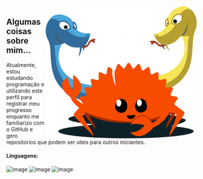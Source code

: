 
<img src="https://github.com/Ricardo7c/Ricardo7c/blob/6ad7566cb40b5aa08449fc5b80799ff22ab43c4f/art.png" alt="ilustraÃ§Ã£o de um computador" min-width="200px" max-width="400px" width="400px" align="right">
<p align="left">
<h2>Algumas coisas sobre mim...</h2>
Atualmente, estou estudando programação e utilizando este perfil para registrar meu progresso enquanto me familiarizo com o GitHub e gero repositorios que podem ser uteis para outros iniciantes.
</p>
<p align="left">
<h4>Linguagens:</h4> 
     
![image](https://img.shields.io/badge/Rust-00000F?style=for-the-badge&logo=Rust&logoColor=white)
![image](https://img.shields.io/badge/Python-00000F?style=for-the-badge&logo=Python&logoColor=white)
![image](https://img.shields.io/badge/PowerShell-00000F?style=for-the-badge&logo=PowerShell&logoColor=white)
</p>
